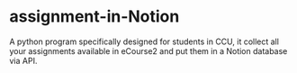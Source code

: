 # assignment-in-Notion
A python program specifically designed for students in CCU, it collect all your assignments available in eCourse2 and put them in a Notion database via API.
